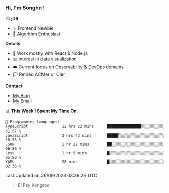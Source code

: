 ### Hi, I'm Songhn!

**TL;DR**

- ✨ Frontend Newbie
- 🎈 Algorithm Enthusiast

**Details**

- 🎯 Work mostly with React & Node.js
- 📊 Interest in data visualization
- ☁️ Current focus on Observability & DevOps domains
- 🏳️ Retired ACMer or OIer

**Contact**
- [My Blog](https://blog.songhn.com)
- [My Email](mailto:songhn233@gmail.com)

<!--START_SECTION:waka-->
📊 **This Week I Spent My Time On** 

```text
💬 Programming Languages: 
TypeScript               12 hrs 22 mins      ███████████████░░░░░░░░░░   61.57 % 
JavaScript               3 hrs 43 mins       █████░░░░░░░░░░░░░░░░░░░░   18.53 % 
JSON                     1 hr 22 mins        ██░░░░░░░░░░░░░░░░░░░░░░░   06.86 % 
Less                     1 hr 9 mins         █░░░░░░░░░░░░░░░░░░░░░░░░   05.80 % 
YAML                     28 mins             █░░░░░░░░░░░░░░░░░░░░░░░░   02.36 % 
```


 Last Updated on 26/09/2023 03:38:29 UTC
<!--END_SECTION:waka-->

> El Psy Kongroo
